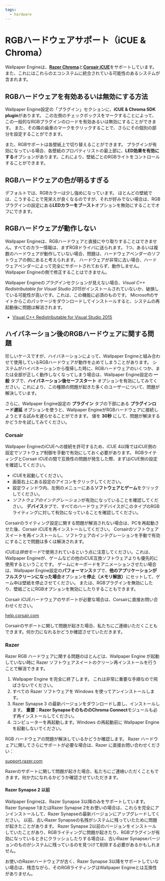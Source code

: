 ```yaml
---
tags:
  - hardware
---
```


# RGBハードウェアサポート（iCUE & Chroma）

Wallpaper Engineは、[**Razer Chroma**](https://www.razer.com/chroma)と[**Corsair iCUE**](https://www.corsair.com/icue)をサポートしています。また、これにはこれらのエコシステムに統合されている可能性のあるシステムが含まれます。

## RGBハードウェアを有効あるいは無効にする方法

Wallpaper Engine設定の「プラグイン」セクションに、**iCUE & Chroma SDK plugin**があります。 この左側のチェックボックスをマークすることによって、この一般的なRGBプラグインのロードを有効あるいは無効にすることができます。 また、その隣の歯車のマークをクリックすることで、さらにその個別の部分を設定することができます。

また、RGBサポートは各壁紙上で切り替えることができます。 プラグインが有効になっている場合、各壁紙のプロパティリストの最上部に、**LED効果を有効にする**オプションがあります。これにより、壁紙ごとのRGBライトをコントロールすることができます。

## RGBハードウェアの色が明るすぎる

デフォルトでは、RGBカラーは少し強めになっています。 ほとんどの壁紙では、こうすることで見栄えが良くなるのですが、それが好みでない場合は、RGBプラグインの設定にある**LEDカラーをブースト**オプションを無効にすることでオフにできます。

## RGBハードウェアが動作しない

Wallpaper Engineは、RGBハードウェアと直接にやり取りすることはできません。すべてのカラー情報は、まずRGBドライバに送られます。 1つ、あるいは複数のハードウェアが動作していない場合、問題は、ハードウェアベンダーのソフトウェアの側にあると考えられます。 ハードウェアが非常に古い場合、ハードウェアベンダーによって完全にサポートされておらず、動作しません。 Wallpaper Engineの側で修正することはできません。

Wallpaper Engineの*プラグイン*セクションが見えない場合、*Visual C++ Redistributable for Visual Studio 2015*がインストールされていないか、破損している可能性が高いです。これは、この機能に必須のものです。 Microsoftのサイトからこのパッケージをダウンロードしてインストールすると、システムの再起動後に問題は解消されます。

* [Visual C++ Redistributable for Visual Studio 2015](https://www.microsoft.com/download/details.aspx?id=48145)

## ハイバネーション後のRGBハードウェアに関する問題

珍しいケースですが、ハイバネーションによって、Wallpaper Engineと組み合わせて使用しているRGBハードウェアが動作を止めてしまうことがあります。 システムがハイバネーションから復帰した時に、RGBハードウェアのいくつか、または全部が正しく動作しなくなってしまう場合は、Wallpaper Engine設定の **一般** タブで、**ハイバネーション後セーフスタート** オプションを有効にしてみてください。これにより、この種類の問題が起きた多くのユーザーについて、問題が解決しています。

さらに、Wallpaper Engine設定の **プラグイン** タブの下部にある **プラグインロード遅延** オプションを使うと、Wallpaper EngineがRGBハードウェアに接続しようとする試みを遅らせることができます。 値を **30秒** にして、問題が解決するかどうかを試してみてください。

### Corsair

Wallpaper EngineのiCUEへの接続を許可するため、iCUE 4以降ではiCUE側の設定でソフトウェア制御を手動で有効にしておく必要があります。 RGBライティングとCorsair iCUEの間で互換性の問題が発生した際、まずはiCUE側の設定を確認してください。

* iCUEを起動してください。
* 画面右上にある設定のアイコンをクリックしてください。
* 設定ウィンドウ内、左側のメニューにある**ソフトウェアとゲーム**をクリックしてください。
* *ソフトウェアのインテグレーション*が有効になっていることを確認してください。 **デバイス**タブで、すべてのハードウェアデバイスがこのタイプのRGBライティングに対して有効になっていることを確認してください。

Corsairのライティング設定に関する問題が解消されない場合は、PCを再起動させた後、Corsair iCUEを再インストールしてください。 Corsairのソフトウェアスイートを再インストールし、ソフトウェアのインテグレーションを手動で有効にすることで問題は多くは解決されます。

iCUEは*排他モード*で使用されているという点に注意してください。これは、Wallpaper Engineが、ゲームなどの他のiCUE互換ソフトウェアよりも優先的に使用するということです。 ゲームにキーボードをアニメーションさせたい場合は、Wallpaper Engine設定の**パフォーマンス**タブで、**他のアプリケーションがフルスクリーンになった場合**オプションを**停止（メモリ解放）** にセットして、ゲーム中は壁紙を停止させてください。 または、RGBプラグインを無効にしたり、壁紙ごとにRGBオプションを無効にしたりすることもできます。

Corsair iCUEハードウェアのサポートが必要な場合は、Corsairに直接お問い合わせください。

[help.corsair.com](https://help.corsair.com/)

Corsairのサポートに関して問題が起きた場合、私たちにご連絡いただくこともできます。何か力になれるかどうか確認させていただきます。

### Razer

Razer RGB ハードウェアに関する問題のほとんどは、Wallpaper Engine が起動していない時に Razer ソフトウェアスイートのクリーン再インストールを行うことで解消できます。

1. Wallpaper Engine を完全に終了します。 これは非常に重要な手順なので飛ばさないでください。
2. すべての Razer ソフトウェアを Windows を使ってアンインストールします。
3. Razer Synapse 3 の最新バージョンをダウンロードし直し、インストールします。 **重要：**Razer Synapseそのものの**Chroma Connect**モジュールも必ず再インストールしてください。
4. コンピューターを再起動します。Windows の再起動前に Wallpaper Engine を起動しないでください。

RGB ハードウェアの問題が解決しているかどうか確認します。 Razer ハードウェアに関してさらにサポートが必要な場合は、Razer に直接お問い合わせください：

[support.razer.com](https://support.razer.com/)

Razerのサポートに関して問題が起きた場合、私たちにご連絡いただくこともできます。何か力になれるかどうか確認させていただきます。

#### Razer Synapse 2 以前

Wallpaper Engineは、Razer Synapse 3以降のみをサポートしています。 Razer Synapse 1またはRazer Synapse 2をお使いの場合は、これらを完全にアンインストールして、Razer Synapseの最新バージョンにアップグレードしてください。 以前、古いRazer Synapseの名残がシステムに残っていたために問題が起きたことがあります。 Razer Synapse 2以前のバージョンをインストールしていたことがあり、RGBライティングに問題が起きたり、RGBプラグインが有効になっているときにクラッシュしたりする場合は、古いRazer Synapseバージョンのものがシステムに残っているのを見つけて削除する必要があるかもしれません。

お使いのRazerハードウェアが古く、Razer Synapse 3以降をサポートしていない場合は、残念ながら、そのRGBライティングはWallpaper Engineとは互換性がありません。
